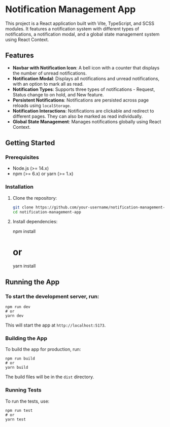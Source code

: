 # Notification Management App

This project is a React application built with Vite, TypeScript, and SCSS modules. It features a notification system with different types of notifications, a notification modal, and a global state management system using React Context.

## Features

- **Navbar with Notification Icon**: A bell icon with a counter that displays the number of unread notifications.
- **Notification Modal**: Displays all notifications and unread notifications, with an option to mark all as read.
- **Notification Types**: Supports three types of notifications - Request, Status change to on hold, and New feature.
- **Persistent Notifications**: Notifications are persisted across page reloads using `localStorage`.
- **Notification Interactions**: Notifications are clickable and redirect to different pages. They can also be marked as read individually.
- **Global State Management**: Manages notifications globally using React Context.

## Getting Started

### Prerequisites

- Node.js (>= 14.x)
- npm (>= 6.x) or yarn (>= 1.x)

### Installation

1. Clone the repository:

   ```bash
   git clone https://github.com/your-username/notification-management-app.git
   cd notification-management-app

2. Install dependencies:

    npm install
    # or
    yarn install

## Running the App
### To start the development server, run:
    npm run dev
    # or
    yarn dev

This will start the app at `http://localhost:5173`.

### Building the App
To build the app for production, run:

    npm run build
    # or
    yarn build

The build files will be in the `dist` directory.

### Running Tests
To run the tests, use:

    npm run test
    # or
    yarn test
